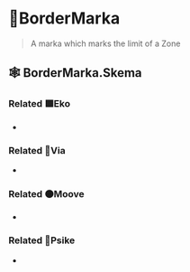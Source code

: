 # 🔻<via>BorderMarka</via>

> A marka which marks the limit of a Zone

## 🕸 BorderMarka.Skema

### Related 🟩<ekos>Eko</ekos>

-

### Related 🔻<via>Via</via>

-

### Related 🟠<mooves>Moove</mooves>

-

### Related 💜<psike>Psike</psike>

-

